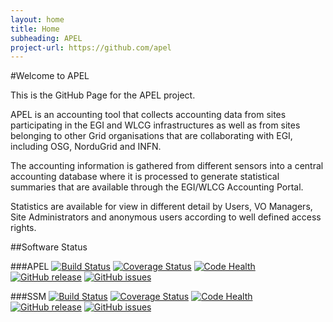 ```yaml
---
layout: home
title: Home
subheading: APEL
project-url: https://github.com/apel
---
```


#Welcome to APEL

This is the GitHub Page for the APEL project.

APEL is an accounting tool that collects accounting data from sites participating in the EGI and WLCG infrastructures as well as from sites belonging to other Grid organisations that are collaborating with EGI, including OSG, NorduGrid and INFN.

The accounting information is gathered from different sensors into a central accounting database where it is processed to generate statistical summaries that are available through the EGI/WLCG Accounting Portal.

Statistics are available for view in different detail by Users, VO Managers, Site Administrators and anonymous users according to well defined access rights. 

##Software Status

###APEL
[![Build Status](https://travis-ci.org/apel/apel.svg?branch=dev)](https://travis-ci.org/apel/apel)
[![Coverage Status](https://coveralls.io/repos/apel/apel/badge.svg?branch=dev)](https://coveralls.io/r/apel/apel?branch=dev)
[![Code Health](https://landscape.io/github/apel/apel/dev/landscape.svg?style=flat)](https://landscape.io/github/apel/apel/dev)
[![GitHub release](https://img.shields.io/github/release/apel/apel.svg)](https://github.com/apel/apel/releases/latest)
[![GitHub issues](https://img.shields.io/github/issues-raw/apel/apel.svg)](https://github.com/apel/apel/issues)

###SSM
[![Build Status](https://travis-ci.org/apel/ssm.svg?branch=dev)](https://travis-ci.org/apel/ssm)
[![Coverage Status](https://coveralls.io/repos/apel/ssm/badge.svg?branch=dev)](https://coveralls.io/r/apel/ssm?branch=dev)
[![Code Health](https://landscape.io/github/apel/ssm/dev/landscape.svg?style=flat)](https://landscape.io/github/apel/ssm/dev)
[![GitHub release](https://img.shields.io/github/release/apel/ssm.svg)](https://github.com/apel/ssm/releases/latest)
[![GitHub issues](https://img.shields.io/github/issues-raw/apel/ssm.svg)](https://github.com/apel/ssm/issues)